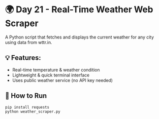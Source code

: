 # 🌍 Day 21 - Real-Time Weather Web Scraper

A Python script that fetches and displays the current weather for any city using data from wttr.in.

## 💡 Features:
- Real-time temperature & weather condition
- Lightweight & quick terminal interface
- Uses public weather service (no API key needed)

## 🔧 How to Run

```bash
pip install requests
python weather_scraper.py
